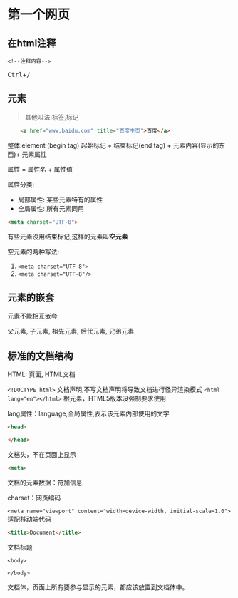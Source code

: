 # 第一个网页

## 在html注释
```
<!--注释内容-->
```
<kbd>Ctrl</kbd>+<kbd>/</kbd>

## 元素
> 其他叫法:标签,标记
```html
    <a href="www.baidu.com" title="百度主页">百度</a>
```
整体:element
(begin tag) 起始标记 + 结束标记(end tag) + 元素内容(显示的东西)+ 元素属性

属性 = 属性名 + 属性值

属性分类:

- 局部属性: 某些元素特有的属性
- 全局属性: 所有元素同用


```html
<meta charset="UTF-8">
```

有些元素没用结束标记,这样的元素叫**空元素**

空元素的两种写法:

1. `<meta charset="UTF-8">`
2. `<meta charset="UTF-8"/>`

## 元素的嵌套

元素不能相互嵌套

父元素, 子元素, 祖先元素, 后代元素, 兄弟元素

## 标准的文档结构

HTML: 页面, HTML文档

`<!DOCTYPE html>`
文档声明,不写文档声明将导致文档进行怪异渲染模式
`<html lang="en"></html>`
根元素，HTML5版本没强制要求使用

lang属性：language,全局属性,表示该元素内部使用的文字

```html
<head>

</head>
```

文档头，不在页面上显示

```html
<meta>
```

文档的元素数据：符加信息

charset：网页编码

`<meta name="viewport" content="width=device-width, initial-scale=1.0">`
适配移动端代码

```html
<title>Document</title>
```
文档标题

```
<body>

</body>
```
文档体，页面上所有要参与显示的元素，都应该放置到文档体中。